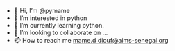 - 👋 Hi, I’m @pymame
- 👀 I’m interested in python
- 🌱 I’m currently learning python.
- 💞️ I’m looking to collaborate on ...
- 📫 How to reach me mame.d.diouf@aims-senegal.org

<!---
pymame/pymame is a ✨ special ✨ repository because its `README.md` (this file) appears on your GitHub profile.
You can click the Preview link to take a look at your changes.
--->
